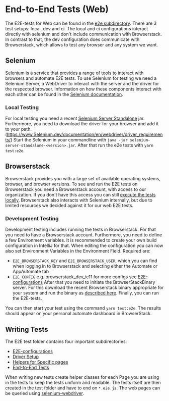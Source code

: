 # End-to-End Tests (Web)

The E2E-tests for Web can be found in the [e2e subdirectory](../e2e).
There are 3 test setups: local, dev and ci. The local and ci configurations interact directly with selenium and don't include communication with Browserstack. 
In contrast to that, the dev configuration does communicate with Browserstack, which allows to test any browser and any system we want.

## Selenium

Selenium is a service that provides a range of tools to interact with browsers and automate E2E tests.
To use Selenium for testing we need a Selenium Server, a WebDriver to interact with the server and the driver for the respected browser.
Information on how these components interact with each other can be found in the [Selenium documentation](https://www.selenium.dev/documentation/en/webdriver/understanding_the_components/).

### Local Testing

For local testing you need a recent [Selenium Server Standalone](https://selenium-release.storage.googleapis.com/index.html) jar.
Furthermore, you need to download the driver for your browser and add it to your path. (https://www.Selenium.dev/documentation/en/webdriver/driver_requirements/)
Start the Selenium in your commandline with `java -jar selenium-server-standalone-<version>.jar`.
After that run the e2e tests with `yarn test:e2e`.

## Browserstack

Browserstack provides you with a large set of available operating systems, browser, and browser versions.
To see and run the E2E tests on Browserstack you need a Browserstack account, with access to our organization. 
If you don't have this access you can still [execute the tests locally](#Local-Testing). 
Browserstack also interacts with Selenium internally, but due to limited resources we decided against it for our web E2E tests.

### Development Testing

Development testing includes running the tests in Browserstack. For that you need to have a Browserstack account.
Furthermore, you need to define a few Environment variables. It is recommended to create your own build configuration in IntelliJ for that. When editing the configuration you can now also set Environment Variables in the Environment Field.
Required are:
- `E2E_BROWSERSTACK_KEY` and `E2E_BROWSERSTACK_USER`, which you can find when logging in to Browserstack and selecting either the Automate or AppAutomate tab
- `E2E_CONFIG` e.g. browserstack_dev_ie11 for more configs see [E2E-configurations](../e2e/config/configs.js)
  After that you need to initiate the BrowserStackBinary server. For this download the recent Browserstack binary appropriate for your system and run the binary as [described here](https://www.browserstack.com/local-testing/automate). Finally, you can run the E2E-tests.
  
You can then start your test using the command `yarn test:e2e`.
The results should appear on your personal automate dashboard in BrowserStack.

## Writing Tests

The E2E test folder contains four important subdirectories:
- [E2E-configurations](../e2e/config/configs.js)
- [Driver Setup](../e2e/driver/driver.js)
- [Helpers for Specific pages](../e2e/pages)
- [End-to-End Tests](../e2e/tests)

When writing new tests create helper classes for each Page you are using in the tests to keep the tests uniform and readable.
The tests itself are then created in the test folder and have to end on `*.e2e.js`. The web pages can be queried using [selenium-webdriver](https://www.selenium.dev/selenium/docs/api/javascript/module/selenium-webdriver/).